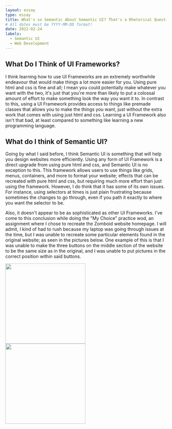```yaml
---
layout: essay
type: essay
title: What's so Semantic About Semantic UI? That's a Rhetorical Question by the Way
# All dates must be YYYY-MM-DD format!
date: 2022-02-24
labels:
  - Semantic UI
  - Web Development
---
```

## What Do I Think of UI Frameworks?

I think learning how to use UI Frameworks are an extremely worthwhile endeavour that would make things a lot more easier for you. Using pure html and css is fine and all; I mean you could potentially make whatever you want with the two, it's just that you're more than likely to put a colossal amount of effort to make something look the way you want it to. In contrast to this, using a UI Framework provides access to things like premade classes that allows you to make the things you want, just without the extra work that comes with using just html and css. Learning a UI Framework also isn't that bad, at least compared to something like learning a new programming language.

## What do I think of Semantic UI?

Going by what I said before, I think Semantic UI is something that will help you design websites more efficiently. Using any form of UI Framework is a direct upgrade from using pure html and css, and Semantic UI is no exception to this. This framework allows users to use things like grids, menus, containers, and more to format your website; effects that can be recreated with pure html and css, but requiring much more effort than just using the framework. However, I do think that it has some of its own issues. For instance, using selectors at times is just plain frustrating because sometimes the changes to go through, even if you path it exactly to where you want the selector to be.

Also, it doesn't appear to be as sophisticated as other UI Frameworks. I've come to this conclusion while doing the "My Choice" practice wod, an assignment where I chose to recreate the Zomboid website homepage. I will admit, I kind of had to rush because my laptop was going through issues at the time, but I was unable to recreate some particular elements found in the original website; as seen in the pictures below. One example of this is that I was unable to make the three buttons on the middle section of the website to be the same size as in the original, and I was unable to put pictures in the correct position within said buttons.

<div class="ui menu">
  <div class="ui two column grid">
    <div class="column">
      <img class="ui left circle floated image" src="../images/Original.jpg" width="250" height="250">
    </div>  
    <div class="column">
      <img class="ui right circle floated image" src="../images/Remade.jpg" width="250" height="250">
    </div>  
  </div>
</div>
